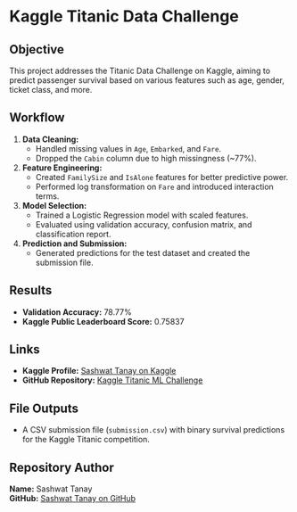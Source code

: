 # Kaggle Titanic Data Challenge

## Objective
This project addresses the Titanic Data Challenge on Kaggle, aiming to predict passenger survival based on various features such as age, gender, ticket class, and more.

## Workflow
1. **Data Cleaning:**
   - Handled missing values in `Age`, `Embarked`, and `Fare`.
   - Dropped the `Cabin` column due to high missingness (~77%).
2. **Feature Engineering:**
   - Created `FamilySize` and `IsAlone` features for better predictive power.
   - Performed log transformation on `Fare` and introduced interaction terms.
3. **Model Selection:**
   - Trained a Logistic Regression model with scaled features.
   - Evaluated using validation accuracy, confusion matrix, and classification report.
4. **Prediction and Submission:**
   - Generated predictions for the test dataset and created the submission file.

## Results
- **Validation Accuracy:** 78.77%
- **Kaggle Public Leaderboard Score:** 0.75837

## Links
- **Kaggle Profile:** [Sashwat Tanay on Kaggle](https://www.kaggle.com/sashwattanay)
- **GitHub Repository:** [Kaggle Titanic ML Challenge](https://github.com/sashwattanay/Kaggle-Titanic-ML-challenge)

## File Outputs
- A CSV submission file (`submission.csv`) with binary survival predictions for the Kaggle Titanic competition.

## Repository Author
**Name:** Sashwat Tanay  
**GitHub:** [Sashwat Tanay on GitHub](https://github.com/sashwattanay)